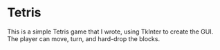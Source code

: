 Tetris
======

This is a simple Tetris game that I wrote, using TkInter to create the GUI. The player can move, turn, and hard-drop the blocks.
